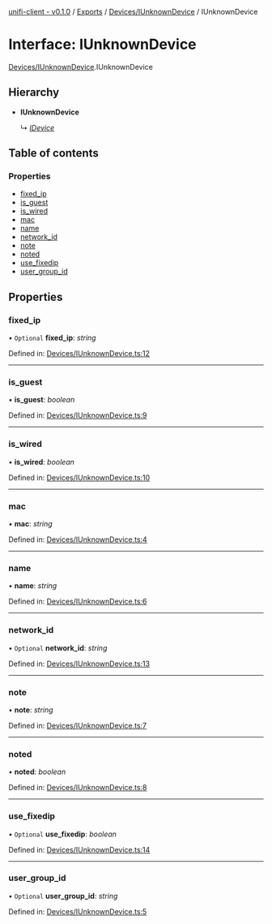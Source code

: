 [unifi-client - v0.1.0](../README.md) / [Exports](../modules.md) / [Devices/IUnknownDevice](../modules/devices_iunknowndevice.md) / IUnknownDevice

# Interface: IUnknownDevice

[Devices/IUnknownDevice](../modules/devices_iunknowndevice.md).IUnknownDevice

## Hierarchy

* **IUnknownDevice**

  ↳ [*IDevice*](devices_idevice.idevice.md)

## Table of contents

### Properties

- [fixed\_ip](devices_iunknowndevice.iunknowndevice.md#fixed_ip)
- [is\_guest](devices_iunknowndevice.iunknowndevice.md#is_guest)
- [is\_wired](devices_iunknowndevice.iunknowndevice.md#is_wired)
- [mac](devices_iunknowndevice.iunknowndevice.md#mac)
- [name](devices_iunknowndevice.iunknowndevice.md#name)
- [network\_id](devices_iunknowndevice.iunknowndevice.md#network_id)
- [note](devices_iunknowndevice.iunknowndevice.md#note)
- [noted](devices_iunknowndevice.iunknowndevice.md#noted)
- [use\_fixedip](devices_iunknowndevice.iunknowndevice.md#use_fixedip)
- [user\_group\_id](devices_iunknowndevice.iunknowndevice.md#user_group_id)

## Properties

### fixed\_ip

• `Optional` **fixed\_ip**: *string*

Defined in: [Devices/IUnknownDevice.ts:12](https://github.com/thib3113/unifi-client/blob/d186312/src/Devices/IUnknownDevice.ts#L12)

___

### is\_guest

• **is\_guest**: *boolean*

Defined in: [Devices/IUnknownDevice.ts:9](https://github.com/thib3113/unifi-client/blob/d186312/src/Devices/IUnknownDevice.ts#L9)

___

### is\_wired

• **is\_wired**: *boolean*

Defined in: [Devices/IUnknownDevice.ts:10](https://github.com/thib3113/unifi-client/blob/d186312/src/Devices/IUnknownDevice.ts#L10)

___

### mac

• **mac**: *string*

Defined in: [Devices/IUnknownDevice.ts:4](https://github.com/thib3113/unifi-client/blob/d186312/src/Devices/IUnknownDevice.ts#L4)

___

### name

• **name**: *string*

Defined in: [Devices/IUnknownDevice.ts:6](https://github.com/thib3113/unifi-client/blob/d186312/src/Devices/IUnknownDevice.ts#L6)

___

### network\_id

• `Optional` **network\_id**: *string*

Defined in: [Devices/IUnknownDevice.ts:13](https://github.com/thib3113/unifi-client/blob/d186312/src/Devices/IUnknownDevice.ts#L13)

___

### note

• **note**: *string*

Defined in: [Devices/IUnknownDevice.ts:7](https://github.com/thib3113/unifi-client/blob/d186312/src/Devices/IUnknownDevice.ts#L7)

___

### noted

• **noted**: *boolean*

Defined in: [Devices/IUnknownDevice.ts:8](https://github.com/thib3113/unifi-client/blob/d186312/src/Devices/IUnknownDevice.ts#L8)

___

### use\_fixedip

• `Optional` **use\_fixedip**: *boolean*

Defined in: [Devices/IUnknownDevice.ts:14](https://github.com/thib3113/unifi-client/blob/d186312/src/Devices/IUnknownDevice.ts#L14)

___

### user\_group\_id

• `Optional` **user\_group\_id**: *string*

Defined in: [Devices/IUnknownDevice.ts:5](https://github.com/thib3113/unifi-client/blob/d186312/src/Devices/IUnknownDevice.ts#L5)
